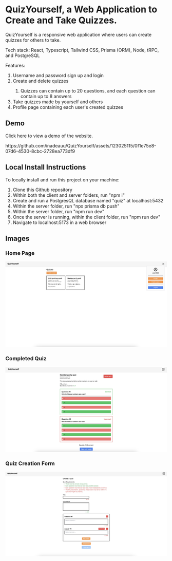 
<h1>QuizYourself, a Web Application to Create and Take Quizzes.</h1>
<p>QuizYourself is a responsive web application where users can create quizzes for others to take.</p>
<p>Tech stack: React, Typescript, Tailwind CSS, Prisma (ORM), Node, tRPC, and PostgreSQL</p>
<p>Features:</p>
<ol>
  <li>Username and password sign up and login</li>
  <li>Create and delete quizzes</li>
  <ol>
    <li>Quizzes can contain up to 20 questions, and each question can contain up to 8 answers</li>
  </ol>
  <li>Take quizzes made by yourself and others</li>
  <li>Profile page containing each user's created quizzes</li>
</ol>

<h2>Demo</h2>
<p>Click here to view a demo of the website.</p>
https://github.com/inadeauu/QuizYourself/assets/123025115/0f1e75e8-07d6-4530-8cbc-2728ea773df9


<h2>Local Install Instructions</h2>
<p>To locally install and run this project on your machine:</p>
<ol>
  <li>Clone this Github repository</li>
  <li>Within both the client and server folders, run "npm i"</li>
  <li>Create and run a PostgresQL database named "quiz" at localhost:5432</li>
  <li>Within the server folder, run "npx prisma db push"</li>
  <li>Within the server folder, run "npm run dev"</li>
  <li>Once the server is running, within the client folder, run "npm run dev"</li>
  <li>Navigate to localhost:5173 in a web browser</li>
</ol>

<h2>Images</h2>
<h3>Home Page</h3>
<img src="images&video/HomePage.jpg" />
<h3>Completed Quiz</h3>
<img src="images&video/QuizCompleted.jpg" />
<h3>Quiz Creation Form</h3>
<img src="images&video/QuizCreationForm.jpg" />
